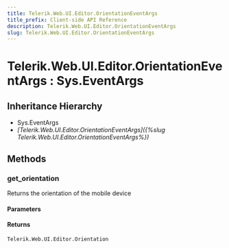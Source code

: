 ```yaml
---
title: Telerik.Web.UI.Editor.OrientationEventArgs
title_prefix: Client-side API Reference
description: Telerik.Web.UI.Editor.OrientationEventArgs
slug: Telerik.Web.UI.Editor.OrientationEventArgs
---
```


# Telerik.Web.UI.Editor.OrientationEventArgs : Sys.EventArgs 

## Inheritance Hierarchy

* Sys.EventArgs
* *[Telerik.Web.UI.Editor.OrientationEventArgs]({%slug Telerik.Web.UI.Editor.OrientationEventArgs%})*


## Methods

###  get_orientation

Returns the orientation of the mobile device

#### Parameters

#### Returns

`Telerik.Web.UI.Editor.Orientation`


